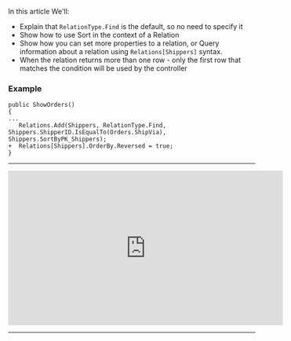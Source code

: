 ﻿In this article We'll:
* Explain that `RelationType.Find` is the default, so no need to specify it
* Show how to use Sort in the context of a Relation
* Show how you can set more properties to a relation, or Query information about a relation using `Relations[Shippers]` syntax. 
* When the relation returns more than one row - only the first row that matches the condition will be used by the controller


### Example

```csdiff
public ShowOrders()
{
...
   Relations.Add(Shippers, RelationType.Find, Shippers.ShipperID.IsEqualTo(Orders.ShipVia), Shippers.SortByPK_Shippers);
+  Relations[Shippers].OrderBy.Reversed = true;
}
```

---
<iframe width="560" height="315" src="https://www.youtube.com/embed/9ifSzrZNh4U?list=PL1DEQjXG2xnKwhPzEwuvVkEL7a_D9-pkL" frameborder="0" allowfullscreen></iframe>

---

